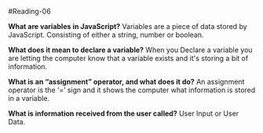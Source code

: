 #Reading-06

**What are variables in JavaScript?**
Variables are a piece of data stored by JavaScript. Consisting of either a string, number or boolean.

**What does it mean to declare a variable?**
When you Declare a variable you are letting the computer know that a variable exists and it's storing a bit of information.

**What is an “assignment” operator, and what does it do?**
An assignment operator is the ‘=’ sign and it shows the computer what information is stored in a variable.

**What is information received from the user called?**
User Input or User Data.
